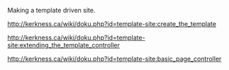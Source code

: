 Making a template driven site.

<http://kerkness.ca/wiki/doku.php?id=template-site:create_the_template>
	
<http://kerkness.ca/wiki/doku.php?id=template-site:extending_the_template_controller>

<http://kerkness.ca/wiki/doku.php?id=template-site:basic_page_controller>